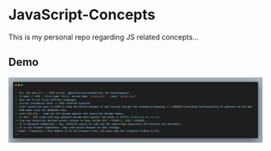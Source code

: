 # JavaScript-Concepts
This is my personal repo regarding JS related concepts...

## Demo
<img src = intro.png>
